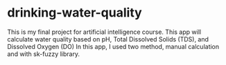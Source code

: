 # drinking-water-quality

This is my final project for artificial intelligence course. This app will calculate water quality based on pH, Total Dissolved Solids (TDS), and Dissolved Oxygen (DO)
In this app, I used two method, manual calculation and with sk-fuzzy library.
